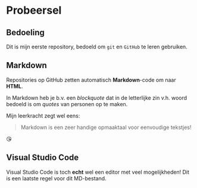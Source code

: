 # Probeersel
## Bedoeling
Dit is mijn eerste repository, bedoeld om `git` en `GitHub` te leren 
gebruiken.

## Markdown
Repositories op GitHub zetten automatisch **Markdown**-code om naar 
**HTML**.

In Markdown heb je b.v. een *blockquote* dat in de letterlijke zin v.h. 
woord bedoeld is om *quotes* van personen op te maken.

Mijn leerkracht zegt wel eens:
> Markdown is een zeer handige opmaaktaal voor eenvoudige tekstjes!

:kissing_heart:

## Visual Studio Code
Visual Studio Code is toch **echt** wel een editor met veel mogelijkheden!
Dit is een laatste regel voor dit MD-bestand.
